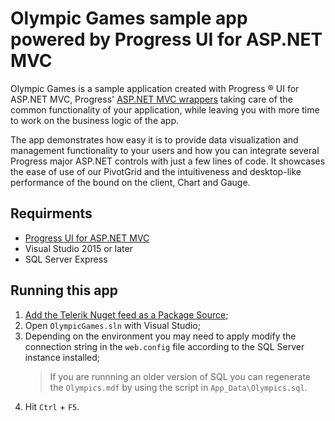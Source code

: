 # Olympic Games sample app powered by Progress UI for ASP.NET MVC

Olympic Games is a sample application created with Progress &reg; UI for ASP.NET MVC, Progress' [ASP.NET MVC wrappers](http://www.telerik.com/aspnet-mvc) taking care of the common functionality of your application, while leaving you with more time to work on the business logic of the app.

The app demonstrates how easy it is to provide data visualization and management functionality to your users and how you can integrate several Progress major ASP.NET controls with just a few lines of code.  It showcases the ease of use of our PivotGrid and the intuitiveness and desktop-like performance of the bound on the client, Chart and Gauge.

## Requirments

* [Progress UI for ASP.NET MVC](http://www.telerik.com/aspnet-mvc)
* Visual Studio 2015 or later
* SQL Server Express

## Running this app

1. [Add the Telerik Nuget feed as a Package Source](http://docs.telerik.com/aspnet-mvc/getting-started/nuget-install);
1. Open `OlympicGames.sln` with Visual Studio;
1. Depending on the environment you may need to apply modify the connection string in the `web.config` file according to the SQL Server instance installed;
    > If you are runnning an older version of SQL you can regenerate the `Olympics.mdf` by using the script in `App_Data\Olympics.sql`.
1. Hit `Ctrl` + `F5`.

